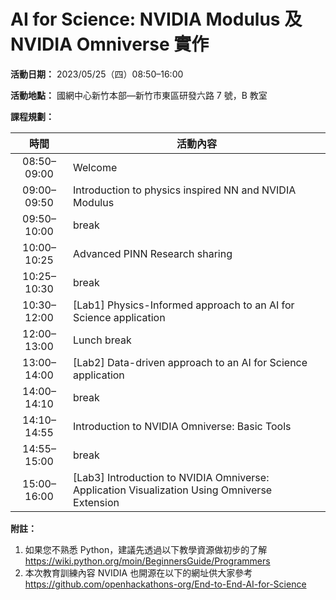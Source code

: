 # AI for Science: NVIDIA Modulus 及 NVIDIA Omniverse 實作

**活動日期：** 2023/05/25（四）08:50&ndash;16:00

**活動地點：** 國網中心新竹本部—新竹市東區研發六路 7 號，B 教室

**課程規劃：**

|      時間      | 活動內容 |
| :------------: | -------- |
| 08:50&ndash;09:00 | Welcome |
| 09:00&ndash;09:50 | Introduction to physics inspired NN and NVIDIA Modulus |
| 09:50&ndash;10:00 | break |
| 10:00&ndash;10:25 | Advanced PINN Research sharing |
| 10:25&ndash;10:30 | break |
| 10:30&ndash;12:00 | \[Lab1\] Physics-Informed approach to an AI for Science application |
| 12:00&ndash;13:00 | Lunch break |
| 13:00&ndash;14:00 | \[Lab2\] Data-driven approach to an AI for Science application |
| 14:00&ndash;14:10 | break |
| 14:10&ndash;14:55 | Introduction to NVIDIA Omniverse: Basic Tools |
| 14:55&ndash;15:00 | break |
| 15:00&ndash;16:00 | \[Lab3\] Introduction to NVIDIA Omniverse: Application Visualization Using Omniverse Extension |

**附註：**

 1. 如果您不熟悉 Python，建議先透過以下教學資源做初步的了解\
    <https://wiki.python.org/moin/BeginnersGuide/Programmers>
 2. 本次教育訓練內容 NVIDIA 也開源在以下的網址供大家參考\
    <https://github.com/openhackathons-org/End-to-End-AI-for-Science>

<!--
  vim:ft=markdown et wrap sw=4 sts=4:
  -->
